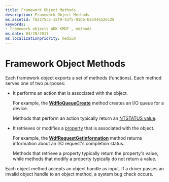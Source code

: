 ```yaml
---
title: Framework Object Methods
description: Framework Object Methods
ms.assetid: f82275c5-15f9-43f5-91bb-b83446526c28
keywords:
- framework objects WDK KMDF , methods
ms.date: 04/20/2017
ms.localizationpriority: medium
---
```


# Framework Object Methods





Each framework object exports a set of methods (functions). Each method serves one of two purposes:

-   It performs an action that is associated with the object.

    For example, the [**WdfIoQueueCreate**](/windows-hardware/drivers/ddi/wdfio/nf-wdfio-wdfioqueuecreate) method creates an I/O queue for a device.

    Methods that perform an action typically return an [NTSTATUS value](https://docs.microsoft.com/windows-hardware/drivers/kernel/ntstatus-values).

-   It retrieves or modifies a [property](framework-object-properties.md) that is associated with the object.

    For example, the [**WdfRequestGetInformation**](/windows-hardware/drivers/ddi/wdfrequest/nf-wdfrequest-wdfrequestgetinformation) method returns information about an I/O request's completion status.

    Methods that retrieve a property typically return the property's value, while methods that modify a property typically do not return a value.

Each object method accepts an object handle as input. If a driver passes an invalid object handle to an object method, a system bug check occurs.

 

